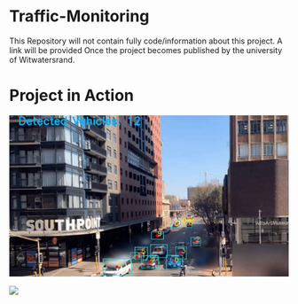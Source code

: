 # Traffic-Monitoring

This Repository will not contain fully code/information about this project. A link will be provided Once the project becomes published by the university of Witwatersrand.

# Project in Action

![](https://github.com/FeziweMelvin/Traffic-Monitoring/blob/main/traffic_monitoring.gif)

![](https://https://github.com/FeziweMelvin/Traffic-Monitoring/blob/main/Coverpage_page-0001.jpg)
